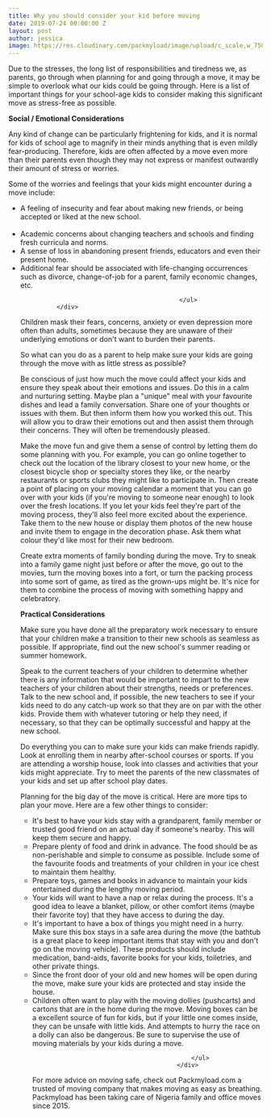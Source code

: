 ```yaml
---
title: Why you should consider your kid before moving
date: 2019-07-24 00:00:00 Z
layout: post
author: jessica
image: https://res.cloudinary.com/packmyload/image/upload/c_scale,w_750/v1563966110/IMG_5843.png
---
```


Due to the stresses, the long list of responsibilities and tiredness we, as parents, go through when planning for and going through a move, it may be simple to overlook what our kids could be going through.  Here is a list of important things for your school-age kids to consider making this significant move as stress-free as possible.

**Social / Emotional Considerations**

Any kind of change can be particularly frightening for kids, and it is normal for kids of school age to magnify in their minds anything that is even mildly fear-producing.  Therefore, kids are often affected by a move even more than their parents even though they may not express or manifest outwardly their amount of stress or worries.

Some of the worries and feelings that your kids might encounter during a move include:

<div class="listing-features fl-wrap">
                                                <ul>
                                                    <li style="width:100%"><i class="fa fa-circle"></i> A feeling of insecurity and fear about making new friends, or being accepted or liked at the new school.</li><br/>
                                                    <li style="width:100%"><i class="fa fa-circle"></i> Academic concerns about changing teachers and schools and finding fresh curricula and norms.</li>
                                                    <li style="width:100%"><i class="fa fa-circle"></i> A sense of loss in abandoning present friends, educators and even their present home.
</li>
                                                    <li style="width:100%"><i class="fa fa-circle"></i>Additional fear should be associated with life-changing occurrences such as divorce, change-of-job for a parent, family economic changes, etc.</li>
                                                   
                                                </ul>
              </div>



Children mask their fears, concerns, anxiety or even depression more often than adults, sometimes because they are unaware of their underlying emotions or don't want to burden their parents.

So what can you do as a parent to help make sure your kids are going through the move with as little stress as possible?

Be conscious of just how much the move could affect your kids and ensure they speak about their emotions and issues. Do this in a calm and nurturing setting. Maybe plan a "unique" meal with your favourite dishes and lead a family conversation. Share one of your thoughts or issues with them. But then inform them how you worked this out. This will allow you to draw their emotions out and then assist them through their concerns. They will often be tremendously pleased.

Make the move fun and give them a sense of control by letting them do some planning with you. For example, you can go online together to check out the location of the library closest to your new home, or the closest bicycle shop or specialty stores they like, or the nearby restaurants or sports clubs they might like to participate in. Then create a point of placing on your moving calendar a moment that you can go over with your kids (if you're moving to someone near enough) to look over the fresh locations. If you let your kids feel they're part of the moving process, they'll also feel more excited about the experience. Take them to the new house or display them photos of the new house and invite them to engage in the decoration phase. Ask them what colour they'd like most for their new bedroom.

Create extra moments of family bonding during the move. Try to sneak into a family game night just before or after the move, go out to the movies, turn the moving boxes into a fort, or turn the packing process into some sort of game, as tired as the grown-ups might be. It's nice for them to combine the process of moving with something happy and celebratory.

**Practical Considerations**

Make sure you have done all the preparatory work necessary to ensure that your children make a transition to their new schools as seamless as possible. If appropriate, find out the new school's summer reading or summer homework.

Speak to the current teachers of your children to determine whether there is any information that would be important to impart to the new teachers of your children about their strengths, needs or preferences. Talk to the new school and, if possible, the new teachers to see if your kids need to do any catch-up work so that they are on par with the other kids. Provide them with whatever tutoring or help they need, if necessary, so that they can be optimally successful and happy at the new school.

Do everything you can to make sure your kids can make friends rapidly. Look at enrolling them in nearby after-school courses or sports. If you are attending a worship house, look into classes and activities that your kids might appreciate. Try to meet the parents of the new classmates of your kids and set up after school play dates.

Planning for the big day of the move is critical. Here are more tips to plan your move. Here are a few other things to consider:

<div class="listing-features fl-wrap">
                                                <ul>
                                                    <li style="width:100%"><i class="fa fa-circle"></i> It's best to have your kids stay with a grandparent, family member or trusted good friend on an actual day if someone's nearby. This will keep them secure and happy.</li>
                                                    <li style="width:100%"><i class="fa fa-circle"></i> Prepare plenty of food and drink in advance. The food should be as non-perishable and simple to consume as possible. Include some of the favourite foods and treatments of your children in your ice chest to maintain them healthy.</li>
                                                    <li style="width:100%"><i class="fa fa-circle"></i>Prepare toys, games and books in advance to maintain your kids entertained during the lengthy moving period.

</li>
                                                    <li style="width:100%"><i class="fa fa-circle"></i>Your kids will want to have a nap or relax during the process. It's a good idea to leave a blanket, pillow, or other comfort items (maybe their favorite toy) that they have access to during the day.
</li>
 <li style="width:100%"><i class="fa fa-circle"></i>It's important to have a box of things you might need in a hurry. Make sure this box stays in a safe area during the move (the bathtub is a great place to keep important items that stay with you and don't go on the moving vehicle). These products should include medication, band-aids, favorite books for your kids, toiletries, and other private things.
</li>
<li style="width:100%"><i class="fa fa-circle"></i>Since the front door of your old and new homes will be open during the move, make sure your kids are protected and stay inside the house.

</li>
<li style="width:100%"><i class="fa fa-circle"></i>Children often want to play with the moving dollies (pushcarts) and cartons that are in the home during the move. Moving boxes can be a excellent source of fun for kids, but if your little one comes inside, they can be unsafe with little kids. And attempts to hurry the race on a dolly can also be dangerous. Be sure to supervise the use of moving materials by your kids during a move.
</li>
                                                   
                                                </ul>
                                            </div>


For more advice on moving safe, check out Packmyload.com a trusted of moving company that makes moving as easy as breathing. Packmyload has been taking care of Nigeria family and office moves since 2015.
